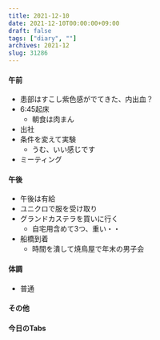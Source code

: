 ```yaml
---
title: 2021-12-10
date: 2021-12-10T00:00:00+09:00
draft: false
tags: ["diary", ""]
archives: 2021-12
slug: 31286
---
```

#### 午前
- 患部はすこし紫色感がでてきた、内出血？
- 6:45起床
  - 朝食は肉まん
- 出社
- 条件を変えて実験
  - うむ、いい感じです
- ミーティング
#### 午後
- 午後は有給
- ユニクロで服を受け取り
- グランドカステラを買いに行く
  - 自宅用含めて3つ、重い・・
- 船橋到着
  - 時間を潰して焼鳥屋で年末の男子会
#### 体調
- 普通
#### その他
#### 今日のTabs